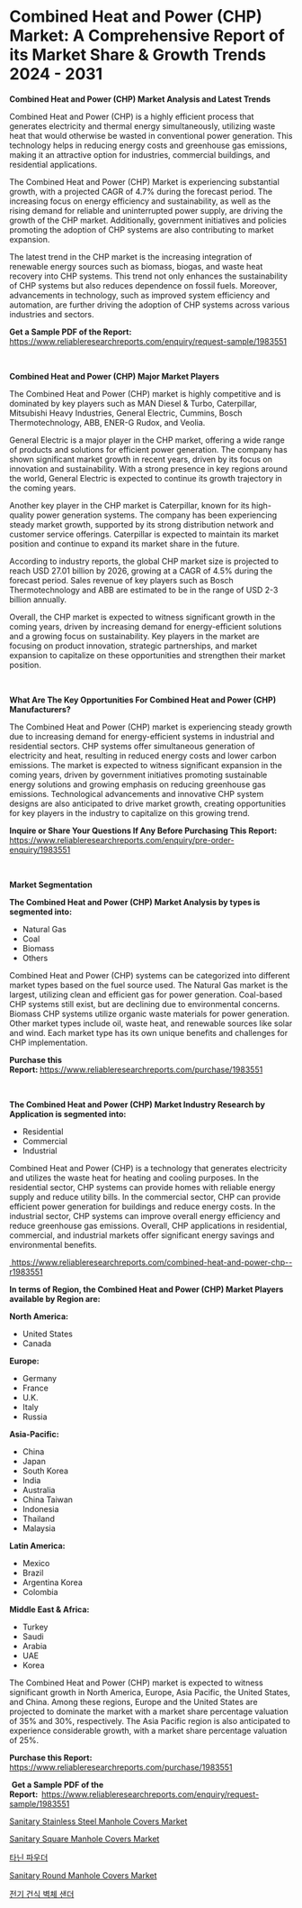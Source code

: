 <p><h1>Combined Heat and Power (CHP) Market: A Comprehensive Report of its Market Share & Growth Trends 2024 - 2031</h1></p><p><strong>Combined Heat and Power (CHP) Market Analysis and Latest Trends</strong></p>
<p><p>Combined Heat and Power (CHP) is a highly efficient process that generates electricity and thermal energy simultaneously, utilizing waste heat that would otherwise be wasted in conventional power generation. This technology helps in reducing energy costs and greenhouse gas emissions, making it an attractive option for industries, commercial buildings, and residential applications.</p><p>The Combined Heat and Power (CHP) Market is experiencing substantial growth, with a projected CAGR of 4.7% during the forecast period. The increasing focus on energy efficiency and sustainability, as well as the rising demand for reliable and uninterrupted power supply, are driving the growth of the CHP market. Additionally, government initiatives and policies promoting the adoption of CHP systems are also contributing to market expansion.</p><p>The latest trend in the CHP market is the increasing integration of renewable energy sources such as biomass, biogas, and waste heat recovery into CHP systems. This trend not only enhances the sustainability of CHP systems but also reduces dependence on fossil fuels. Moreover, advancements in technology, such as improved system efficiency and automation, are further driving the adoption of CHP systems across various industries and sectors.</p></p>
<p><strong>Get a Sample PDF of the Report:&nbsp;</strong> <a href="https://www.reliableresearchreports.com/enquiry/request-sample/1983551">https://www.reliableresearchreports.com/enquiry/request-sample/1983551</a></p>
<p>&nbsp;</p>
<p><strong>Combined Heat and Power (CHP) Major Market Players</strong></p>
<p><p>The Combined Heat and Power (CHP) market is highly competitive and is dominated by key players such as MAN Diesel & Turbo, Caterpillar, Mitsubishi Heavy Industries, General Electric, Cummins, Bosch Thermotechnology, ABB, ENER-G Rudox, and Veolia.</p><p>General Electric is a major player in the CHP market, offering a wide range of products and solutions for efficient power generation. The company has shown significant market growth in recent years, driven by its focus on innovation and sustainability. With a strong presence in key regions around the world, General Electric is expected to continue its growth trajectory in the coming years.</p><p>Another key player in the CHP market is Caterpillar, known for its high-quality power generation systems. The company has been experiencing steady market growth, supported by its strong distribution network and customer service offerings. Caterpillar is expected to maintain its market position and continue to expand its market share in the future.</p><p>According to industry reports, the global CHP market size is projected to reach USD 27.01 billion by 2026, growing at a CAGR of 4.5% during the forecast period. Sales revenue of key players such as Bosch Thermotechnology and ABB are estimated to be in the range of USD 2-3 billion annually.</p><p>Overall, the CHP market is expected to witness significant growth in the coming years, driven by increasing demand for energy-efficient solutions and a growing focus on sustainability. Key players in the market are focusing on product innovation, strategic partnerships, and market expansion to capitalize on these opportunities and strengthen their market position.</p></p>
<p>&nbsp;</p>
<p><strong>What Are The Key Opportunities For Combined Heat and Power (CHP) Manufacturers?</strong></p>
<p><p>The Combined Heat and Power (CHP) market is experiencing steady growth due to increasing demand for energy-efficient systems in industrial and residential sectors. CHP systems offer simultaneous generation of electricity and heat, resulting in reduced energy costs and lower carbon emissions. The market is expected to witness significant expansion in the coming years, driven by government initiatives promoting sustainable energy solutions and growing emphasis on reducing greenhouse gas emissions. Technological advancements and innovative CHP system designs are also anticipated to drive market growth, creating opportunities for key players in the industry to capitalize on this growing trend.</p></p>
<p><strong>Inquire or Share Your Questions If Any Before Purchasing This Report:</strong> <a href="https://www.reliableresearchreports.com/enquiry/pre-order-enquiry/1983551">https://www.reliableresearchreports.com/enquiry/pre-order-enquiry/1983551</a></p>
<p>&nbsp;</p>
<p><strong>Market Segmentation</strong></p>
<p><strong>The Combined Heat and Power (CHP) Market Analysis by types is segmented into:</strong></p>
<p><ul><li>Natural Gas</li><li>Coal</li><li>Biomass</li><li>Others</li></ul></p>
<p><p>Combined Heat and Power (CHP) systems can be categorized into different market types based on the fuel source used. The Natural Gas market is the largest, utilizing clean and efficient gas for power generation. Coal-based CHP systems still exist, but are declining due to environmental concerns. Biomass CHP systems utilize organic waste materials for power generation. Other market types include oil, waste heat, and renewable sources like solar and wind. Each market type has its own unique benefits and challenges for CHP implementation.</p></p>
<p><strong>Purchase this Report:&nbsp;</strong><a href="https://www.reliableresearchreports.com/purchase/1983551">https://www.reliableresearchreports.com/purchase/1983551</a></p>
<p>&nbsp;</p>
<p><strong>The Combined Heat and Power (CHP) Market Industry Research by Application is segmented into:</strong></p>
<p><ul><li>Residential</li><li>Commercial</li><li>Industrial</li></ul></p>
<p><p>Combined Heat and Power (CHP) is a technology that generates electricity and utilizes the waste heat for heating and cooling purposes. In the residential sector, CHP systems can provide homes with reliable energy supply and reduce utility bills. In the commercial sector, CHP can provide efficient power generation for buildings and reduce energy costs. In the industrial sector, CHP systems can improve overall energy efficiency and reduce greenhouse gas emissions. Overall, CHP applications in residential, commercial, and industrial markets offer significant energy savings and environmental benefits.</p></p>
<p><a href="https://www.reliableresearchreports.com/combined-heat-and-power-chp--r1983551">&nbsp;https://www.reliableresearchreports.com/combined-heat-and-power-chp--r1983551</a></p>
<p><strong>In terms of Region, the Combined Heat and Power (CHP) Market Players available by Region are:</strong></p>
<p>
    <p> <strong> North America: </strong>
        <ul>
            <li>United States</li>
            <li>Canada</li>
        </ul>
        </p> 
    <p> <strong> Europe: </strong>
        <ul>
            <li>Germany</li>
            <li>France</li>
            <li>U.K.</li>
            <li>Italy</li>
            <li>Russia</li>
        </ul>
        </p> 
    <p> <strong> Asia-Pacific: </strong>
        <ul>
            <li>China</li>
            <li>Japan</li>
            <li>South Korea</li>
            <li>India</li>
            <li>Australia</li>
            <li>China Taiwan</li>
            <li>Indonesia</li>
            <li>Thailand</li>
            <li>Malaysia</li>
        </ul>
        </p> 
    <p> <strong> Latin America: </strong>
        <ul>
            <li>Mexico</li>
            <li>Brazil</li>
            <li>Argentina Korea</li>
            <li>Colombia</li>
        </ul>
        </p> 
    <p> <strong> Middle East & Africa: </strong>
        <ul>
            <li>Turkey</li>
            <li>Saudi</li>
            <li>Arabia</li>
            <li>UAE</li>
            <li>Korea</li>
        </ul>
    </p>
    </p>
<p><p>The Combined Heat and Power (CHP) market is expected to witness significant growth in North America, Europe, Asia Pacific, the United States, and China. Among these regions, Europe and the United States are projected to dominate the market with a market share percentage valuation of 35% and 30%, respectively. The Asia Pacific region is also anticipated to experience considerable growth, with a market share percentage valuation of 25%.</p></p>
<p><strong>Purchase this Report: </strong><a href="https://www.reliableresearchreports.com/purchase/1983551">https://www.reliableresearchreports.com/purchase/1983551</a></p>
<p>&nbsp;<strong>Get a Sample PDF of the Report:&nbsp;&nbsp;</strong><a href="https://www.reliableresearchreports.com/enquiry/request-sample/1983551">https://www.reliableresearchreports.com/enquiry/request-sample/1983551</a></p>
<p><strong></strong></p>
<p><p><a href="https://github.com/kimjmgeh81/Market-Research-Report-List-1/blob/main/sanitary-stainless-steel-manhole-covers-market.md">Sanitary Stainless Steel Manhole Covers Market</a></p><p><a href="https://github.com/claudianurdin/Market-Research-Report-List-1/blob/main/sanitary-square-manhole-covers-market.md">Sanitary Square Manhole Covers Market</a></p><p><a href="https://github.com/vseigx30c9a1j/Market-Research-Report-List-3/blob/main/363596372306.md">타닌 파우더</a></p><p><a href="https://github.com/flwellarose/Market-Research-Report-List-1/blob/main/sanitary-round-manhole-covers-market.md">Sanitary Round Manhole Covers Market</a></p><p><a href="https://github.com/plelbej847484502/Market-Research-Report-List-3/blob/main/294743472305.md">전기 건식 벽체 샌더</a></p></p>